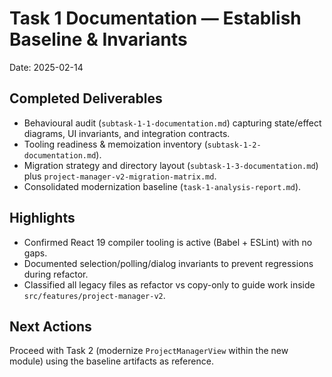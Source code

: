 # Task 1 Documentation — Establish Baseline & Invariants

Date: 2025-02-14

## Completed Deliverables
- Behavioural audit (`subtask-1-1-documentation.md`) capturing state/effect diagrams, UI invariants, and integration contracts.
- Tooling readiness & memoization inventory (`subtask-1-2-documentation.md`).
- Migration strategy and directory layout (`subtask-1-3-documentation.md`) plus `project-manager-v2-migration-matrix.md`.
- Consolidated modernization baseline (`task-1-analysis-report.md`).

## Highlights
- Confirmed React 19 compiler tooling is active (Babel + ESLint) with no gaps.
- Documented selection/polling/dialog invariants to prevent regressions during refactor.
- Classified all legacy files as refactor vs copy-only to guide work inside `src/features/project-manager-v2`.

## Next Actions
Proceed with Task 2 (modernize `ProjectManagerView` within the new module) using the baseline artifacts as reference.
